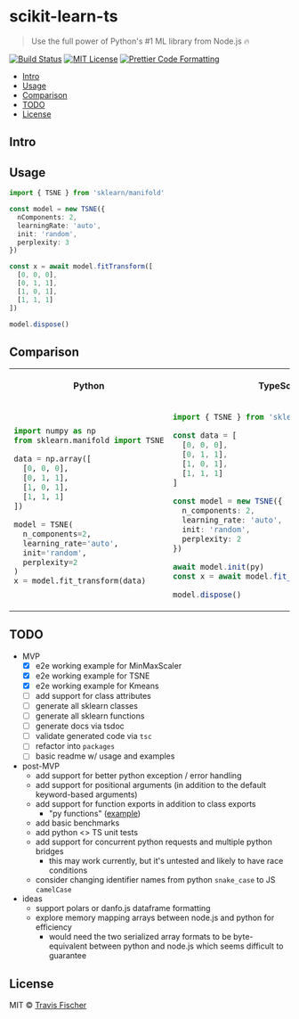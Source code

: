 # scikit-learn-ts <!-- omit in toc -->

> Use the full power of Python's #1 ML library from Node.js 🔥

[![Build Status](https://github.com/transitive-bullshit/scikit-learn-ts/actions/workflows/test.yml/badge.svg)](https://github.com/transitive-bullshit/scikit-learn-ts/actions/workflows/test.yml) [![MIT License](https://img.shields.io/badge/license-MIT-blue)](https://github.com/transitive-bullshit/scikit-learn-ts/blob/main/license) [![Prettier Code Formatting](https://img.shields.io/badge/code_style-prettier-brightgreen.svg)](https://prettier.io)

- [Intro](#intro)
- [Usage](#usage)
- [Comparison](#comparison)
- [TODO](#todo)
- [License](#license)

## Intro

## Usage

```ts
import { TSNE } from 'sklearn/manifold'

const model = new TSNE({
  nComponents: 2,
  learningRate: 'auto',
  init: 'random',
  perplexity: 3
})

const x = await model.fitTransform([
  [0, 0, 0],
  [0, 1, 1],
  [1, 0, 1],
  [1, 1, 1]
])

model.dispose()
```

## Comparison

<table>
<tr>
<th width="450px">

**Python**

</th>
<th width="450px">

**TypeScript**

</th>
</tr>
<tr>
<td>

```python
import numpy as np
from sklearn.manifold import TSNE

data = np.array([
  [0, 0, 0],
  [0, 1, 1],
  [1, 0, 1],
  [1, 1, 1]
])

model = TSNE(
  n_components=2,
  learning_rate='auto',
  init='random',
  perplexity=2
)
x = model.fit_transform(data)
```

</td>
<td>

```ts
import { TSNE } from 'sklearn/manifold'

const data = [
  [0, 0, 0],
  [0, 1, 1],
  [1, 0, 1],
  [1, 1, 1]
]

const model = new TSNE({
  n_components: 2,
  learning_rate: 'auto',
  init: 'random',
  perplexity: 2
})

await model.init(py)
const x = await model.fit_transform({ X: data })

model.dispose()
```

</td>
</tr>
</table>

## TODO

- MVP
  - [x] e2e working example for MinMaxScaler
  - [x] e2e working example for TSNE
  - [x] e2e working example for Kmeans
  - [ ] add support for class attributes
  - [ ] generate all sklearn classes
  - [ ] generate all sklearn functions
  - [ ] generate docs via tsdoc
  - [ ] validate generated code via `tsc`
  - [ ] refactor into `packages`
  - [ ] basic readme w/ usage and examples
- post-MVP
  - add support for better python exception / error handling
  - add support for positional arguments (in addition to the default keyword-based arguments)
  - add support for function exports in addition to class exports
    - "py functions" ([example](https://scikit-learn.org/stable/modules/generated/sklearn.datasets.fetch_20newsgroups_vectorized.html))
  - add basic benchmarks
  - add python <> TS unit tests
  - add support for concurrent python requests and multiple python bridges
    - this may work currently, but it's untested and likely to have race conditions
  - consider changing identifier names from python `snake_case` to JS `camelCase`
- ideas
  - support polars or danfo.js dataframe formatting
  - explore memory mapping arrays between node.js and python for efficiency
    - would need the two serialized array formats to be byte-equivalent between python and node.js which seems difficult to guarantee

## License

MIT © [Travis Fischer](https://transitivebullsh.it)
